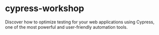 # cypress-workshop
Discover how to optimize testing for your web applications using Cypress, one of the most powerful and user-friendly automation tools.
